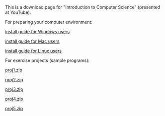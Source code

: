 This is a download page for "Introduction to Computer Science" (presented at YouTube).

For preparing your computer environment:

   [install guide for Windows users](./installguideWin.pdf)
    
   [install guide for Mac users](./installguideMac.pdf)
    
   [install guide for Linux users](./installguideL.pdf)

For exercise projects (sample programs):

   [proj1.zip](./proj1.zip)
    
   [proj2.zip](./proj2.zip)
    
   [proj3.zip](./proj3.zip)
    
   [proj4.zip](./proj4.zip)
    
   [proj5.zip](./proj5.zip)
